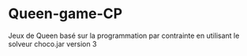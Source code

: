 # Queen-game-CP
Jeux de Queen basé sur la programmation par contrainte en utilisant le solveur choco.jar version 3
